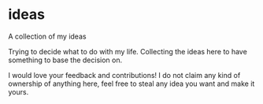 # ideas
A collection of my ideas

Trying to decide what to do with my life. Collecting the ideas here to have something to base the decision on.

I would love your feedback and contributions! I do not claim any kind of ownership of anything here, feel free to steal any idea
you want and make it yours.
